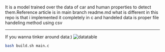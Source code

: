 It is a model trained over the data of car and human properties to detect them.Reference article is in main branch readme.md what is different in this repo is that i implemented it completely in c and handeled data is proper file handeling method using csv <br>

---
If you wanna tinker around data:)
![datatable](https://github.com/Aashish69-96/LearningNeuralNet2024/blob/main/detection/Image/table.png)
```bash
bash build.sh main.c
